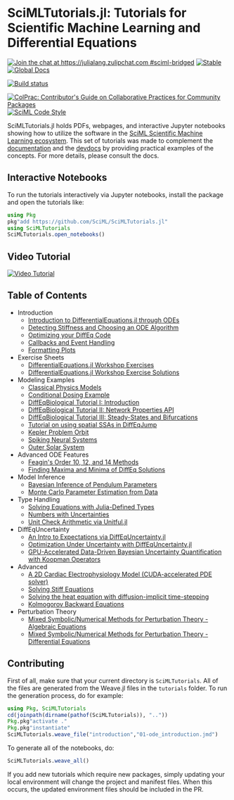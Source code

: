 # SciMLTutorials.jl: Tutorials for Scientific Machine Learning and Differential Equations

[![Join the chat at https://julialang.zulipchat.com #sciml-bridged](https://img.shields.io/static/v1?label=Zulip&message=chat&color=9558b2&labelColor=389826)](https://julialang.zulipchat.com/#narrow/stream/279055-sciml-bridged)
[![Stable](https://img.shields.io/badge/docs-stable-blue.svg)](http://tutorials.sciml.ai/stable/)
[![Global Docs](https://img.shields.io/badge/docs-SciML-blue.svg)](https://docs.sciml.ai/dev/highlevels/learning_resources/#SciMLTutorials)

[![Build status](https://badge.buildkite.com/8a39c2e1b44511eb84bdcd9019663cad757ae2479abd340508.svg)](https://buildkite.com/julialang/scimltutorials-dot-jl)

[![ColPrac: Contributor's Guide on Collaborative Practices for Community Packages](https://img.shields.io/badge/ColPrac-Contributor's%20Guide-blueviolet)](https://github.com/SciML/ColPrac)
[![SciML Code Style](https://img.shields.io/static/v1?label=code%20style&message=SciML&color=9558b2&labelColor=389826)](https://github.com/SciML/SciMLStyle)

SciMLTutorials.jl holds PDFs, webpages, and interactive Jupyter notebooks
showing how to utilize the software in the [SciML Scientific Machine Learning ecosystem](https://sciml.ai/).
This set of tutorials was made to complement the [documentation](https://sciml.ai/documentation/)
and the [devdocs](http://devdocs.sciml.ai/latest/)
by providing practical examples of the concepts. For more details, please
consult the docs.

## Interactive Notebooks

To run the tutorials interactively via Jupyter notebooks, install the package
and open the tutorials like:

```julia
using Pkg
pkg"add https://github.com/SciML/SciMLTutorials.jl"
using SciMLTutorials
SciMLTutorials.open_notebooks()
```

## Video Tutorial

[![Video Tutorial](https://user-images.githubusercontent.com/1814174/36342812-bdfd0606-13b8-11e8-9eff-ff219de909e5.PNG)](https://youtu.be/KPEqYtEd-zY)

## Table of Contents

- Introduction
  - [Introduction to DifferentialEquations.jl through ODEs](http://tutorials.sciml.ai/html/introduction/01-ode_introduction.html)
  - [Detecting Stiffness and Choosing an ODE Algorithm](http://tutorials.sciml.ai/html/introduction/02-choosing_algs.html)
  - [Optimizing your DiffEq Code](http://tutorials.sciml.ai/html/introduction/03-optimizing_diffeq_code.html)
  - [Callbacks and Event Handling](http://tutorials.sciml.ai/html/introduction/04-callbacks_and_events.html)
  - [Formatting Plots](http://tutorials.sciml.ai/html/introduction/05-formatting_plots.html)
- Exercise Sheets
  - [DifferentialEquations.jl Workshop Exercises](http://tutorials.sciml.ai/html/exercises/01-workshop_exercises.html)
  - [DifferentialEquations.jl Workshop Exercise Solutions](http://tutorials.sciml.ai/html/exercises/02-workshop_solutions.html)
- Modeling Examples
  - [Classical Physics Models](http://tutorials.sciml.ai/html/models/01-classical_physics.html)
  - [Conditional Dosing Example](http://tutorials.sciml.ai/html/models/02-conditional_dosing.html)
  - [DiffEqBiological Tutorial I: Introduction](http://tutorials.sciml.ai/html/models/03-diffeqbio_I_introduction.html)
  - [DiffEqBiological Tutorial II: Network Properties API](http://tutorials.sciml.ai/html/models/04-diffeqbio_II_networkproperties.html)
  - [DiffEqBiological Tutorial III: Steady-States and Bifurcations](http://tutorials.sciml.ai/html/models/04b-diffeqbio_III_steadystates.html)
  - [Tutorial on using spatial SSAs in DiffEqJump](http://tutorials.sciml.ai/html/jumps/spatial.html)
  - [Kepler Problem Orbit](http://tutorials.sciml.ai/html/models/05-kepler_problem.html)
  - [Spiking Neural Systems](http://tutorials.sciml.ai/html/models/08-spiking_neural_systems.html)
  - [Outer Solar System](http://tutorials.sciml.ai/html/models/05-outer_solar_system.html)
- Advanced ODE Features
  - [Feagin's Order 10, 12, and 14 Methods](http://tutorials.sciml.ai/html/ode_extras/01-feagin.html)
  - [Finding Maxima and Minima of DiffEq Solutions](http://tutorials.sciml.ai/html/ode_extras/02-ode_minmax.html)
- Model Inference
  - [Bayesian Inference of Pendulum Parameters](http://tutorials.sciml.ai/html/model_inference/01-pendulum_bayesian_inference.html)
  - [Monte Carlo Parameter Estimation from Data](http://tutorials.sciml.ai/html/model_inference/02-monte_carlo_parameter_estim.html)
- Type Handling
  - [Solving Equations with Julia-Defined Types](http://tutorials.sciml.ai/html/type_handling/01-number_types.html)
  - [Numbers with Uncertainties](http://tutorials.sciml.ai/html/type_handling/02-uncertainties.html)
  - [Unit Check Arithmetic via Unitful.jl](http://tutorials.sciml.ai/html/type_handling/03-unitful.html)
- DiffEqUncertainty
  - [An Intro to Expectations via DiffEqUncertainty.jl](http://tutorials.sciml.ai/html/DiffEqUncertainty/01-expectation_introduction.html)
  - [Optimization Under Uncertainty with DiffEqUncertainty.jl](http://tutorials.sciml.ai/html/DiffEqUncertainty/02-AD_and_optimization.html)
  - [GPU-Accelerated Data-Driven Bayesian Uncertainty Quantification with Koopman Operators](http://tutorials.sciml.ai/html/DiffEqUncertainty/03-GPU_Bayesian_Koopman.html)
- Advanced
  - [A 2D Cardiac Electrophysiology Model (CUDA-accelerated PDE solver)](http://tutorials.sciml.ai/html/advanced/01-beeler_reuter.html)
  - [Solving Stiff Equations](http://tutorials.sciml.ai/html/advanced/02-advanced_ODE_solving.html)
  - [Solving the heat equation with diffusion-implicit time-stepping](http://tutorials.sciml.ai/html/advanced/04-diffusion_implicit_heat_equation.html)
  - [Kolmogorov Backward Equations](http://tutorials.sciml.ai/html/advanced/03-kolmogorov_equations.html)
- Perturbation Theory
  - [Mixed Symbolic/Numerical Methods for Perturbation Theory - Algebraic Equations](http://tutorials.sciml.ai/html/perturbation/01-perturbation_algebraic.html)
  - [Mixed Symbolic/Numerical Methods for Perturbation Theory - Differential Equations](http://tutorials.sciml.ai/html/perturbation/02-perturbation_differential.html)


## Contributing

First of all, make sure that your current directory is `SciMLTutorials`. All
of the files are generated from the Weave.jl files in the `tutorials` folder.
To run the generation process, do for example:

```julia
using Pkg, SciMLTutorials
cd(joinpath(dirname(pathof(SciMLTutorials)), ".."))
Pkg.pkg"activate ."
Pkg.pkg"instantiate"
SciMLTutorials.weave_file("introduction","01-ode_introduction.jmd")
```

To generate all of the notebooks, do:

```julia
SciMLTutorials.weave_all()
```

If you add new tutorials which require new packages, simply updating your local
environment will change the project and manifest files. When this occurs, the
updated environment files should be included in the PR.
